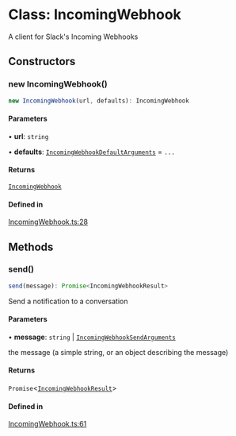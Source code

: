 # Class: IncomingWebhook

A client for Slack's Incoming Webhooks

## Constructors

### new IncomingWebhook()

```ts
new IncomingWebhook(url, defaults): IncomingWebhook
```

#### Parameters

• **url**: `string`

• **defaults**: [`IncomingWebhookDefaultArguments`](../interfaces/IncomingWebhookDefaultArguments.md) = `...`

#### Returns

[`IncomingWebhook`](IncomingWebhook.md)

#### Defined in

[IncomingWebhook.ts:28](https://github.com/slackapi/node-slack-sdk/blob/7b348598b763c2b7545d1042b5f0429775cfa62c/packages/webhook/src/IncomingWebhook.ts#L28)

## Methods

### send()

```ts
send(message): Promise<IncomingWebhookResult>
```

Send a notification to a conversation

#### Parameters

• **message**: `string` \| [`IncomingWebhookSendArguments`](../interfaces/IncomingWebhookSendArguments.md)

the message (a simple string, or an object describing the message)

#### Returns

`Promise`\<[`IncomingWebhookResult`](../interfaces/IncomingWebhookResult.md)\>

#### Defined in

[IncomingWebhook.ts:61](https://github.com/slackapi/node-slack-sdk/blob/7b348598b763c2b7545d1042b5f0429775cfa62c/packages/webhook/src/IncomingWebhook.ts#L61)

